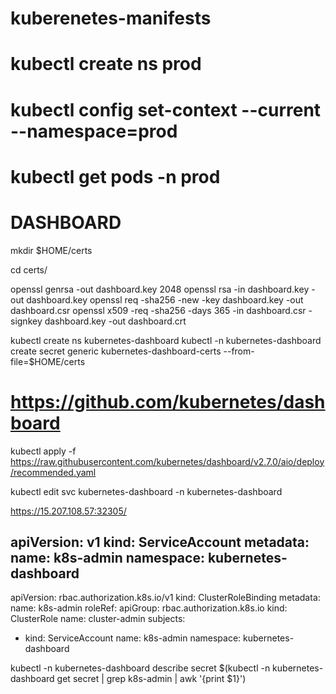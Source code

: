 # kuberenetes-manifests
# kubectl create ns prod
# kubectl config set-context --current --namespace=prod
# kubectl get pods -n prod

# DASHBOARD

mkdir $HOME/certs

cd certs/

openssl genrsa -out dashboard.key 2048
openssl rsa -in dashboard.key -out dashboard.key
openssl req -sha256 -new -key dashboard.key -out dashboard.csr
openssl x509 -req -sha256 -days 365 -in dashboard.csr -signkey dashboard.key -out dashboard.crt

kubectl create ns kubernetes-dashboard
kubectl -n kubernetes-dashboard create secret generic kubernetes-dashboard-certs --from-file=$HOME/certs

# https://github.com/kubernetes/dashboard
kubectl apply -f https://raw.githubusercontent.com/kubernetes/dashboard/v2.7.0/aio/deploy/recommended.yaml

kubectl edit svc kubernetes-dashboard -n kubernetes-dashboard

https://15.207.108.57:32305/

apiVersion: v1
kind: ServiceAccount
metadata:
   name: k8s-admin
   namespace: kubernetes-dashboard
---
apiVersion: rbac.authorization.k8s.io/v1
kind: ClusterRoleBinding
metadata:
  name: k8s-admin
roleRef:
  apiGroup: rbac.authorization.k8s.io
  kind: ClusterRole
  name: cluster-admin
subjects:
  - kind: ServiceAccount
    name: k8s-admin
    namespace: kubernetes-dashboard
    
 kubectl -n kubernetes-dashboard describe secret $(kubectl -n kubernetes-dashboard get secret | grep k8s-admin | awk '{print $1}')

    

